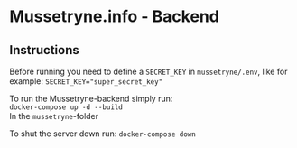 # Mussetryne.info - Backend
## Instructions
Before running you need to define a ``SECRET_KEY`` in ``mussetryne/.env``, like for example: 
```SECRET_KEY="super_secret_key"```  

To run the Mussetryne-backend simply run:  
```docker-compose up -d --build```  
In the ``mussetryne``-folder

To shut the server down run:
```docker-compose down```

